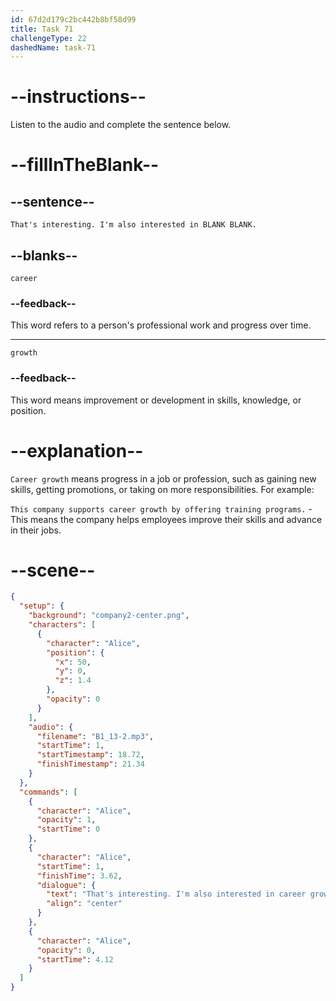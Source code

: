 ```yaml
---
id: 67d2d179c2bc442b8bf58d99
title: Task 71
challengeType: 22
dashedName: task-71
---
```


<!-- (Audio) Alice: That's interesting. I'm also interested in career growth. -->

# --instructions--

Listen to the audio and complete the sentence below.  

# --fillInTheBlank--

## --sentence--

`That's interesting. I'm also interested in BLANK BLANK.`  

## --blanks--

`career`  

### --feedback--

This word refers to a person's professional work and progress over time.  

---

`growth`  

### --feedback--

This word means improvement or development in skills, knowledge, or position.  

# --explanation--

`Career growth` means progress in a job or profession, such as gaining new skills, getting promotions, or taking on more responsibilities. For example:

`This company supports career growth by offering training programs.` - This means the company helps employees improve their skills and advance in their jobs.  

# --scene--

```json
{
  "setup": {
    "background": "company2-center.png",
    "characters": [
      {
        "character": "Alice",
        "position": {
          "x": 50,
          "y": 0,
          "z": 1.4
        },
        "opacity": 0
      }
    ],
    "audio": {
      "filename": "B1_13-2.mp3",
      "startTime": 1,
      "startTimestamp": 18.72,
      "finishTimestamp": 21.34
    }
  },
  "commands": [
    {
      "character": "Alice",
      "opacity": 1,
      "startTime": 0
    },
    {
      "character": "Alice",
      "startTime": 1,
      "finishTime": 3.62,
      "dialogue": {
        "text": "That's interesting. I'm also interested in career growth.",
        "align": "center"
      }
    },
    {
      "character": "Alice",
      "opacity": 0,
      "startTime": 4.12
    }
  ]
}
```
